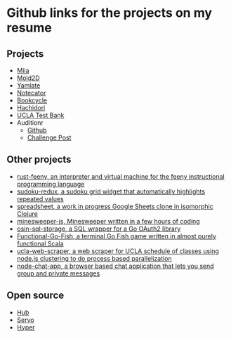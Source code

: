 Github links for the projects on my resume
==========================================

## Projects

*  [Miia](https://github.com/DarinM223/miia)
*  [Mold2D](https://github.com/DarinM223/mold2d)
*  [Yamlate](https://github.com/DarinM223/yamlate)
*  [Notecator](https://github.com/DarinM223/Notecator)
*  [Bookcycle](https://github.com/DarinM223/bookcycle)
*  [Hachidori](https://github.com/DarinM223/hachidori)
*  [UCLA Test Bank](https://github.com/scalableinternetservicesarchive/Gattlestar-Balactica)
* Auditionr
  * [Github](https://github.com/DarinM223/auditionr)
  * [Challenge Post](http://challengepost.com/software/auditionr)

## Other projects

* [rust-feeny, an interpreter and virtual machine for the feeny instructional programming language](https://github.com/DarinM223/rust-feeny)
* [sudoku-redux, a sudoku grid widget that automatically highlights repeated values](https://github.com/DarinM223/sudoku-redux)
* [spreadsheet, a work in progress Google Sheets clone in isomorphic Clojure](https://github.com/DarinM223/spreadsheet)
* [minesweeper-js, Minesweeper written in a few hours of coding](https://github.com/DarinM223/minesweeper-js)
* [osin-sql-storage, a SQL wrapper for a Go OAuth2 library](https://github.com/DarinM223/osin-sql-storage)
* [Functional-Go-Fish, a terminal Go Fish game written in almost purely functional Scala](https://github.com/DarinM223/Functional-Go-Fish)
* [ucla-web-scraper, a web scraper for UCLA schedule of classes using node.js clustering to do process based parallelization](https://github.com/DarinM223/ucla-web-scraper)
* [node-chat-app, a browser based chat application that lets you send group and private messages](https://github.com/DarinM223/node-chat-app)

## Open source

* [Hub](https://github.com/github/hub/pulls?q=is%3Apr+author%3ADarinM223+is%3Aclosed)
* [Servo](https://github.com/servo/servo/pulls?q=is%3Apr+author%3ADarinM223+is%3Aclosed)
* [Hyper](https://github.com/hyperium/hyper/pulls?q=is%3Apr+author%3ADarinM223+is%3Aclosed)
